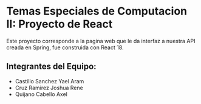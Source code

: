# Temas Especiales de Computacion II: Proyecto de React

Este proyecto corresponde a la pagina web que le da interfaz a nuestra API creada en Spring, fue construida con
React 18.

## Integrantes del Equipo:

-   Castillo Sanchez Yael Aram
-   Cruz Ramirez Joshua Rene
-   Quijano Cabello Axel
